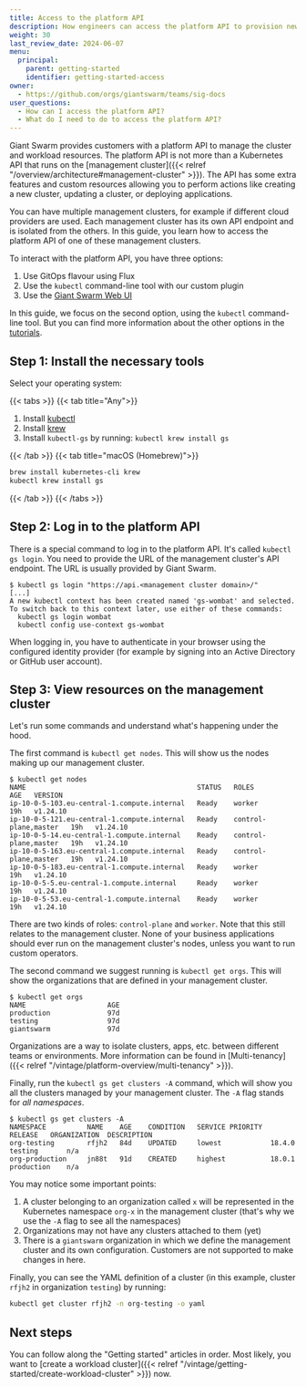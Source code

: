 ```yaml
---
title: Access to the platform API
description: How engineers can access the platform API to provision new workload clusters or deploy applications.
weight: 30
last_review_date: 2024-06-07
menu:
  principal:
    parent: getting-started
    identifier: getting-started-access
owner:
  - https://github.com/orgs/giantswarm/teams/sig-docs
user_questions:
  - How can I access the platform API?
  - What do I need to do to access the platform API?
---
```


Giant Swarm provides customers with a platform API to manage the cluster and workload resources. The platform API is not more than a Kubernetes API that runs on the [management cluster]({{< relref "/overview/architecture#management-cluster" >}}). The API has some extra features and custom resources allowing you to perform actions like creating a new cluster, updating a cluster, or deploying applications.

You can have multiple management clusters, for example if different cloud providers are used. Each management cluster has its own API endpoint and is isolated from the others. In this guide, you learn how to access the platform API of one of these management clusters.

To interact with the platform API, you have three options:

1. Use GitOps flavour using Flux
2. Use the `kubectl`  command-line tool with our custom plugin
3. Use the [Giant Swarm Web UI](https://docs.giantswarm.io/ui-api/)

In this guide, we focus on the second option, using the `kubectl` command-line tool. But you can find more information about the other options in the [tutorials](https://docs.giantswarm.io/tutorials/).

## Step 1: Install the necessary tools

Select your operating system:

{{< tabs >}}
{{< tab title="Any">}}

1. Install [kubectl](https://kubernetes.io/docs/tasks/tools/#kubectl)
2. Install [krew](https://krew.sigs.k8s.io/)
3. Install `kubectl-gs` by running: `kubectl krew install gs`

{{< /tab >}}
{{< tab title="macOS (Homebrew)">}}

```sh
brew install kubernetes-cli krew
kubectl krew install gs
```

{{< /tab >}}
{{< /tabs >}}

## Step 2: Log in to the platform API

There is a special command to log in to the platform API. It's called `kubectl gs login`. You need to provide the URL of the management cluster's API endpoint. The URL is usually provided by Giant Swarm.

```text
$ kubectl gs login "https://api.<management cluster domain>/"
[...]
A new kubectl context has been created named 'gs-wombat' and selected. To switch back to this context later, use either of these commands:
  kubectl gs login wombat
  kubectl config use-context gs-wombat
```

When logging in, you have to authenticate in your browser using the configured identity provider (for example by signing into an Active Directory or GitHub user account).

## Step 3: View resources on the management cluster

Let's run some commands and understand what's happening under the hood.

The first command is `kubectl get nodes`. This will show us the nodes making up our management cluster.

```text
$ kubectl get nodes
NAME                                          STATUS   ROLES                  AGE   VERSION
ip-10-0-5-103.eu-central-1.compute.internal   Ready    worker                 19h   v1.24.10
ip-10-0-5-121.eu-central-1.compute.internal   Ready    control-plane,master   19h   v1.24.10
ip-10-0-5-14.eu-central-1.compute.internal    Ready    control-plane,master   19h   v1.24.10
ip-10-0-5-163.eu-central-1.compute.internal   Ready    control-plane,master   19h   v1.24.10
ip-10-0-5-183.eu-central-1.compute.internal   Ready    worker                 19h   v1.24.10
ip-10-0-5-5.eu-central-1.compute.internal     Ready    worker                 19h   v1.24.10
ip-10-0-5-53.eu-central-1.compute.internal    Ready    worker                 19h   v1.24.10
```

There are two kinds of roles: `control-plane` and `worker`. Note that this still relates to the management cluster. None of your business applications should ever run on the management cluster's nodes, unless you want to run custom operators.

The second command we suggest running is `kubectl get orgs`. This will show the organizations that are defined in your management cluster.

```text
$ kubectl get orgs
NAME                    AGE
production              97d
testing                 97d
giantswarm              97d
```

Organizations are a way to isolate clusters, apps, etc. between different teams or environments. More information can be found in [Multi-tenancy]({{< relref "/vintage/platform-overview/multi-tenancy" >}}).

Finally, run the `kubectl gs get clusters -A` command, which will show you all the clusters managed by your management cluster. The `-A` flag stands for _all namespaces_.

```text
$ kubectl gs get clusters -A
NAMESPACE          NAME    AGE    CONDITION   SERVICE PRIORITY  RELEASE   ORGANIZATION  DESCRIPTION
org-testing        rfjh2   84d    UPDATED     lowest            18.4.0    testing       n/a
org-production     jn88t   91d    CREATED     highest           18.0.1    production    n/a
```

You may notice some important points:

1. A cluster belonging to an organization called `x` will be represented in the Kubernetes namespace `org-x` in the management cluster (that's why we use the `-A` flag to see all the namespaces)
2. Organizations may not have any clusters attached to them (yet)
3. There is a `giantswarm` organization in which we define the management cluster and its own configuration. Customers are not supported to make changes in here.

Finally, you can see the YAML definition of a cluster (in this example, cluster `rfjh2` in organization `testing`) by running:

```sh
kubectl get cluster rfjh2 -n org-testing -o yaml
```

## Next steps

You can follow along the "Getting started" articles in order. Most likely, you want to [create a workload cluster]({{< relref "/vintage/getting-started/create-workload-cluster" >}}) now.
